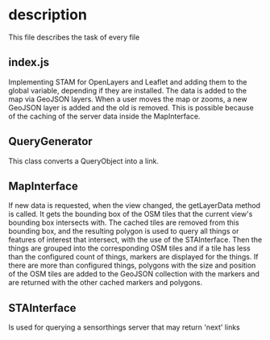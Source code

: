 # description

This file describes the task of every file

## index.js

Implementing STAM for OpenLayers and Leaflet and adding them to the global variable, depending if they are installed. The data is added to the map via GeoJSON layers. When a user moves the map or zooms, a new GeoJSON layer is added and the old is removed. This is possible because of the caching of the server data inside the MapInterface.

## QueryGenerator

This class converts a QueryObject into a link.

## MapInterface

If new data is requested, when the view changed, the getLayerData method is called. It gets the bounding box of the OSM tiles that the current view's bounding box intersects with. The cached tiles are removed from this bounding box, and the resulting polygon is used to query all things or features of interest that intersect, with the use of the STAInterface. Then the things are grouped into the corresponding OSM tiles and if a tile has less than the configured count of things, markers are displayed for the things. If there are more than configured things, polygons with the size and position of the OSM tiles are added to the GeoJSON collection with the markers and are returned with the other cached markers and polygons.

## STAInterface

Is used for querying a sensorthings server that may return 'next' links